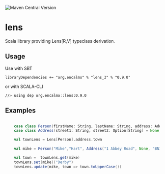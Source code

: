 ![Maven Central Version](https://img.shields.io/maven-central/v/org.encalmo/lens_3?style=for-the-badge)

# lens

Scala library providing Lens[R,V] typeclass derivation.

## Usage

Use with SBT

    libraryDependencies += "org.encalmo" % "lens_3" % "0.9.0"

or with SCALA-CLI

    //> using dep org.encalmo::lens:0.9.0

## Examples

```scala

    case class Person(firstName: String, lastName: String, address: Address)
    case class Address(street1: String, street2: Option[String] = None, postcode: String, town: String, country: String)

    val townLens = Lens[Person].address.town
    
    val mike = Person("Mike","Hart", Address("1 Abbey Road", None, "BN15 KJ", "Exeter", "United Kingdom"))

    val town =  townLens.get(mike)
    townLens.set(mike)("Derby")
    townLens.update(mike, town => town.toUpperCase())

```
